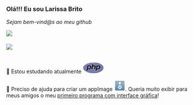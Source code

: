 ### Olá!!! Eu sou Larissa Brito

*Sejam bem-vind@s ao meu github*

<div>
  <a href="https://github.com/laribrito">
  <img height="180em" src="https://github-readme-stats.vercel.app/api/top-langs/?username=laribrito&layout=compact&langs_count=7&theme=highcontrast&bg_color=1deg,535353,080808,000000"/>
</div>

  <br>
  
<div>
    <a href="https://www.linkedin.com/in/larissa-brito01/" target="_blank"><img src="https://img.shields.io/badge/-LinkedIn-%230077B5?style=for-the-badge&logo=linkedin&logoColor=white" target="_blank"></a> 
 
</div>

 ##
 
🌱  Estou estudando atualmente <img height="30px" src="PHPlogo.png">

👯  Preciso de ajuda para criar um appImage <img height="30px" src="AppIlogo.jpeg">. Queria muito exibir para meus amigos o meu [primeiro programa com interface gráfica](https://github.com/laribrito/primeiraInterface)!
  
<!--
 ![Snake animation](https://github.com/laribrito/laribrito/blob/output/github-contribution-grid-snake.svg)
**laribrito/laribrito** is a ✨ _special_ ✨ repository because its `README.md` (this file) appears on your GitHub profile.

Here are some ideas to get you started:

- 🔭 Eu estou trabalhando
- 🌱 I’m currently learning ...
- 👯 I’m looking to collaborate on ...
- 🤔 I’m looking for help with ...
- 💬 Ask me about ...
- 📫 How to reach me: ...
- 😄 Pronouns: ...
- ⚡ Fun fact: ...

-->
